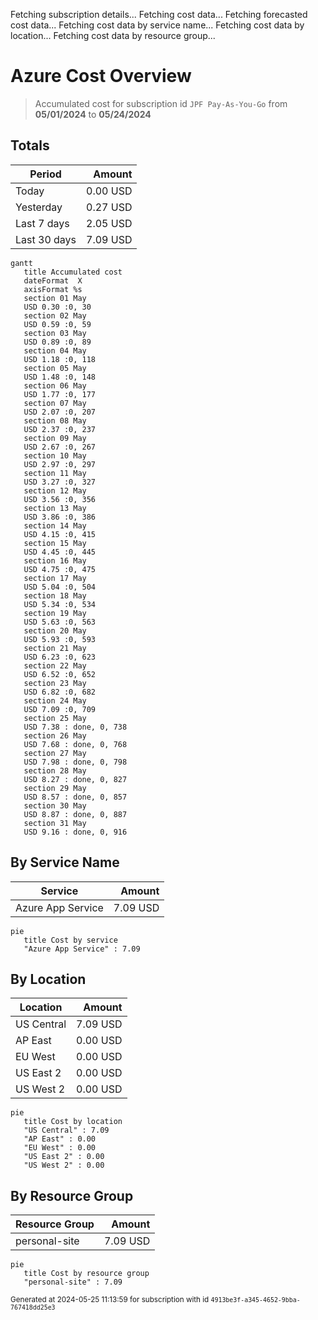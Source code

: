 Fetching subscription details...
Fetching cost data...
Fetching forecasted cost data...
Fetching cost data by service name...
Fetching cost data by location...
Fetching cost data by resource group...
# Azure Cost Overview

> Accumulated cost for subscription id `JPF Pay-As-You-Go` from **05/01/2024** to **05/24/2024**

## Totals

|Period|Amount|
|---|---:|
|Today|0.00 USD|
|Yesterday|0.27 USD|
|Last 7 days|2.05 USD|
|Last 30 days|7.09 USD|

```mermaid
gantt
   title Accumulated cost
   dateFormat  X
   axisFormat %s
   section 01 May
   USD 0.30 :0, 30
   section 02 May
   USD 0.59 :0, 59
   section 03 May
   USD 0.89 :0, 89
   section 04 May
   USD 1.18 :0, 118
   section 05 May
   USD 1.48 :0, 148
   section 06 May
   USD 1.77 :0, 177
   section 07 May
   USD 2.07 :0, 207
   section 08 May
   USD 2.37 :0, 237
   section 09 May
   USD 2.67 :0, 267
   section 10 May
   USD 2.97 :0, 297
   section 11 May
   USD 3.27 :0, 327
   section 12 May
   USD 3.56 :0, 356
   section 13 May
   USD 3.86 :0, 386
   section 14 May
   USD 4.15 :0, 415
   section 15 May
   USD 4.45 :0, 445
   section 16 May
   USD 4.75 :0, 475
   section 17 May
   USD 5.04 :0, 504
   section 18 May
   USD 5.34 :0, 534
   section 19 May
   USD 5.63 :0, 563
   section 20 May
   USD 5.93 :0, 593
   section 21 May
   USD 6.23 :0, 623
   section 22 May
   USD 6.52 :0, 652
   section 23 May
   USD 6.82 :0, 682
   section 24 May
   USD 7.09 :0, 709
   section 25 May
   USD 7.38 : done, 0, 738
   section 26 May
   USD 7.68 : done, 0, 768
   section 27 May
   USD 7.98 : done, 0, 798
   section 28 May
   USD 8.27 : done, 0, 827
   section 29 May
   USD 8.57 : done, 0, 857
   section 30 May
   USD 8.87 : done, 0, 887
   section 31 May
   USD 9.16 : done, 0, 916
```

## By Service Name

|Service|Amount|
|---|---:|
|Azure App Service|7.09 USD|

```mermaid
pie
   title Cost by service
   "Azure App Service" : 7.09
```

## By Location

|Location|Amount|
|---|---:|
|US Central|7.09 USD|
|AP East|0.00 USD|
|EU West|0.00 USD|
|US East 2|0.00 USD|
|US West 2|0.00 USD|

```mermaid
pie
   title Cost by location
   "US Central" : 7.09
   "AP East" : 0.00
   "EU West" : 0.00
   "US East 2" : 0.00
   "US West 2" : 0.00
```

## By Resource Group

|Resource Group|Amount|
|---|---:|
|personal-site|7.09 USD|

```mermaid
pie
   title Cost by resource group
   "personal-site" : 7.09
```

<sup>Generated at 2024-05-25 11:13:59 for subscription with id `4913be3f-a345-4652-9bba-767418dd25e3`</sup>
